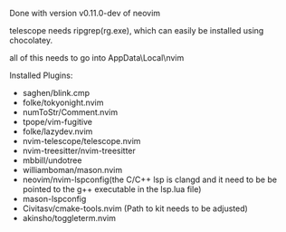 Done with version v0.11.0-dev of neovim

telescope needs ripgrep(rg.exe), which can easily be installed using chocolatey.

all of this needs to go into AppData\Local\nvim


Installed Plugins:
+ saghen/blink.cmp
+ folke/tokyonight.nvim
+ numToStr/Comment.nvim
+ tpope/vim-fugitive
+ folke/lazydev.nvim
+ nvim-telescope/telescope.nvim
+ nvim-treesitter/nvim-treesitter
+ mbbill/undotree
+ williamboman/mason.nvim
+ neovim/nvim-lspconfig(the C/C++ lsp is clangd and it need to be be pointed to the g++ executable in the lsp.lua file)
+ mason-lspconfig
+ Civitasv/cmake-tools.nvim (Path to kit needs to be adjusted)
+ akinsho/toggleterm.nvim
